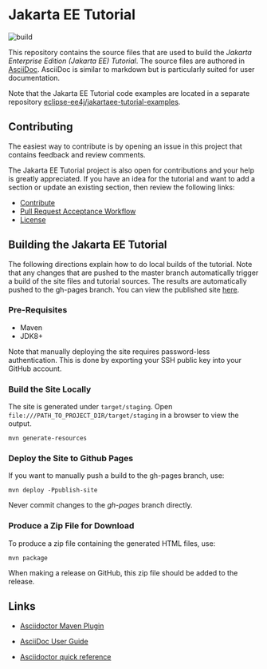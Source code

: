 # Jakarta EE Tutorial

![ build](https://github.com/eclipse-ee4j/jakartaee-tutorial/workflows/build/badge.svg)

This repository contains the source files that are used to build the
_Jakarta Enterprise Edition (Jakarta EE) Tutorial_. The source files
are authored in [AsciiDoc](http://asciidoc.org/).  AsciiDoc is similar
to markdown but is particularly suited for user documentation.  

Note that the Jakarta EE Tutorial code examples are located in a
separate repository
[eclipse-ee4j/jakartaee-tutorial-examples](https://github.com/eclipse-ee4j/jakartaee-tutorial-examples).

## Contributing
The easiest way to contribute is by opening an issue in this project
that contains feedback and review comments.

The Jakarta EE Tutorial project is also open for contributions and your
help is greatly appreciated. If you have an idea for the tutorial and
want to add a section or update an existing section, then review the
following links:

* [Contribute](CONTRIBUTING.md)
* [Pull Request Acceptance Workflow](src/main/jbake/assets/pr_doc_workflow.md)
* [License](LICENSE.md)

## Building the Jakarta EE Tutorial

The following directions explain how to do local builds of the
tutorial. Note that any changes that are pushed to the master branch
automatically trigger a build of the site files and tutorial sources.
The results are automatically pushed to the gh-pages branch. You can
view the published site
[here](https://eclipse-ee4j.github.io/jakartaee-tutorial).

### Pre-Requisites

- Maven
- JDK8+

Note that manually deploying the site requires password-less
authentication. This is done by exporting your SSH public key into your
GitHub account.

### Build the Site Locally

The site is generated under `target/staging`. Open
`file:///PATH_TO_PROJECT_DIR/target/staging` in a browser to view the
output.

```
mvn generate-resources
```


### Deploy the Site to Github Pages

If you want to manually push a build to the gh-pages branch, use:

```
mvn deploy -Ppublish-site
```
Never commit changes to the *gh-pages* branch directly.

### Produce a Zip File for Download

To produce a zip file containing the generated HTML files, use:

```
mvn package
```

When making a release on GitHub, this zip file should be added to the release.

## Links

- [Asciidoctor Maven Plugin](https://asciidoctor.org/docs/asciidoctor-maven-plugin/)

- [AsciiDoc User Guide](http://asciidoc.org/userguide.html)

- [Asciidoctor quick reference](http://asciidoctor.org/docs/asciidoc-syntax-quick-reference)
